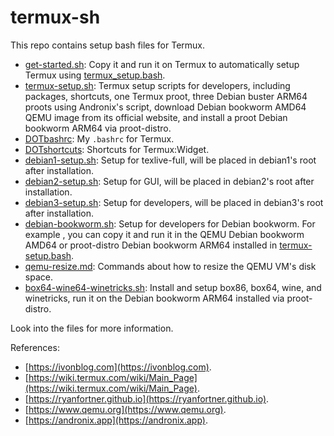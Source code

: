 # termux-sh

This repo contains setup bash files for Termux.

- [get-started.sh](get-started.sh): Copy it and run it on Termux to automatically setup Termux using [termux_setup.bash](termux_setup.bash).
- [termux-setup.sh](termux-setup.sh): Termux setup scripts for developers, including packages, shortcuts, one Termux proot, three Debian buster ARM64 proots using Andronix's script, download Debian bookworm AMD64 QEMU image from its official website, and install a proot Debian bookworm ARM64 via proot-distro.
- [DOTbashrc](DOTbashrc): My `.bashrc` for Termux.
- [DOTshortcuts](DOTshortcuts): Shortcuts for Termux:Widget.
- [debian1-setup.sh](debian1-setup.sh): Setup for texlive-full, will be placed in debian1's root after installation.
- [debian2-setup.sh](debian2-setup.sh): Setup for GUI, will be placed in debian2's root after installation.
- [debian3-setup.sh](debian3-setup.sh): Setup for developers, will be placed in debian3's root after installation.
- [debian-bookworm.sh](debian-bookworm.sh): Setup for developers for Debian bookworm. For example , you can copy it and run it in the QEMU Debian bookworm AMD64 or proot-distro Debian bookworm ARM64 installed in [termux-setup.bash](termux-setup.bash).
- [qemu-resize.md](qemu-resize.md): Commands about how to resize the QEMU VM's disk space.
- [box64-wine64-winetricks.sh](box64-wine64-winetricks.sh): Install and setup box86, box64, wine, and winetricks, run it on the Debian bookworm ARM64 installed via proot-distro.

Look into the files for more information.

References:
- [https://ivonblog.com](https://ivonblog.com).
- [https://wiki.termux.com/wiki/Main_Page](https://wiki.termux.com/wiki/Main_Page).
- [https://ryanfortner.github.io](https://ryanfortner.github.io).
- [https://www.qemu.org](https://www.qemu.org).
- [https://andronix.app](https://andronix.app).